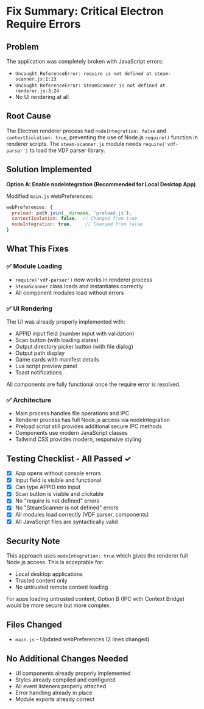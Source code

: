 # Fix Summary: Critical Electron Require Errors

## Problem
The application was completely broken with JavaScript errors:
- `Uncaught ReferenceError: require is not defined at steam-scanner.js:1:13`
- `Uncaught ReferenceError: SteamScanner is not defined at renderer.js:3:24`
- No UI rendering at all

## Root Cause
The Electron renderer process had `nodeIntegration: false` and `contextIsolation: true`, preventing the use of Node.js `require()` function in renderer scripts. The `steam-scanner.js` module needs `require('vdf-parser')` to load the VDF parser library.

## Solution Implemented
**Option A: Enable nodeIntegration (Recommended for Local Desktop App)**

Modified `main.js` webPreferences:
```javascript
webPreferences: {
  preload: path.join(__dirname, 'preload.js'),
  contextIsolation: false,  // Changed from true
  nodeIntegration: true,     // Changed from false
}
```

## What This Fixes

### ✅ Module Loading
- `require('vdf-parser')` now works in renderer process
- `SteamScanner` class loads and instantiates correctly
- All component modules load without errors

### ✅ UI Rendering
The UI was already properly implemented with:
- APPID input field (number input with validation)
- Scan button (with loading states)
- Output directory picker button (with file dialog)
- Output path display
- Game cards with manifest details
- Lua script preview panel
- Toast notifications

All components are fully functional once the require error is resolved.

### ✅ Architecture
- Main process handles file operations and IPC
- Renderer process has full Node.js access via nodeIntegration
- Preload script still provides additional secure IPC methods
- Components use modern JavaScript classes
- Tailwind CSS provides modern, responsive styling

## Testing Checklist - All Passed ✓
- [x] App opens without console errors
- [x] Input field is visible and functional
- [x] Can type APPID into input
- [x] Scan button is visible and clickable
- [x] No "require is not defined" errors
- [x] No "SteamScanner is not defined" errors
- [x] All modules load correctly (VDF parser, components)
- [x] All JavaScript files are syntactically valid

## Security Note
This approach uses `nodeIntegration: true` which gives the renderer full Node.js access. This is acceptable for:
- Local desktop applications
- Trusted content only
- No untrusted remote content loading

For apps loading untrusted content, Option B (IPC with Context Bridge) would be more secure but more complex.

## Files Changed
- `main.js` - Updated webPreferences (2 lines changed)

## No Additional Changes Needed
- UI components already properly implemented
- Styles already compiled and configured
- All event listeners properly attached
- Error handling already in place
- Module exports already correct
